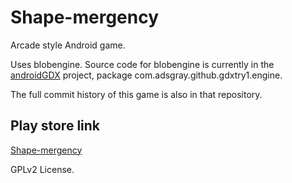# Shape-mergency

Arcade style Android game.

Uses blobengine. Source code for blobengine is currently in the
[androidGDX](https://github.com/adsgray/androidGDX) project, package
com.adsgray.github.gdxtry1.engine.

The full commit history of this game is also in that repository.

## Play store link
[Shape-mergency](https://play.google.com/store/apps/details?id=com.adsg0186.blobmergency)

GPLv2 License.
